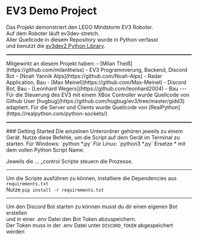 EV3 Demo Project
=================

Das Projekt demonstriert den LEGO Mindstorm EV3 Roboter.  
Auf dem Roboter läuft ev3dev-stretch.  
Aller Quellcode in diesem Repository wurde in Python verfasst  
und benutzt die [ev3dev2 Python Library](https://github.com/ev3dev/ev3dev-lang-python).

<hr style="border:1px solid gray"> </hr>
Mitgewirkt an diesem Projekt haben:  
- [Milan Theiß](https://github.com/milantheiss) - EV3 Programmierung, Backend, Discord Bot
- [Noah Yannik Alps](https://github.com/Noah-Alps) - Radar Application, Bau
- [Max Meinel](https://github.com/Max-Meinel) - Discord Bot, Bau
- [Leonhard Wegers](https://github.com/leonhard2004) - Bau
---
Für die Steuerung des EV3 mit einem XBox Controller wurde Quellcode von Github User [hugbug](https://github.com/hugbug/ev3/tree/master/gidd3) adaptiert.  
Für die Server und Clients wurde Quellcode von [RealPython](https://realpython.com/python-sockets/)

<hr style="border:1px solid gray"> </hr>
### Getting Started  
Die einzelnen Unterordner gehören jeweils zu einem Gerät.  
Nutze diese Befehle, um die Script auf dem Gerät im Terminal zu starten.  
Für Windows:  
`python *.py`  
Für Linux:  
`python3 *.py`  
Ersetze * mit dem vollen Python Script Name.  

Jeweils die ... _control Scripte steuern die Prozesse.

---
Um die Scripte ausführen zu können, installiere die Dependencies aus `requirements.txt`  
Nutze `pip install -r requirements.txt`

---
Um den Discord Bot starten zu können musst du dir einen eigenen Bot erstellen  
und in einer .env Datei den Bot Token abzuspeichern.  
Der Token muss in der .env Datei unter `DISCORD_TOKEN` abgespeichert werden 

